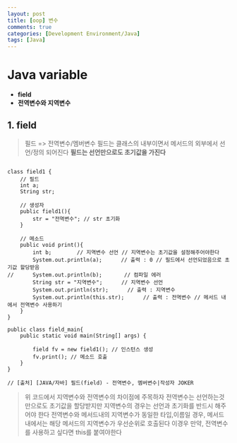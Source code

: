 ```yaml
---
layout: post
title: [oop] 변수
comments: true
categories: [Development Environment/Java]
tags: [Java]
---
```


# Java variable

* __field__
* __전역변수와 지역변수__


## 1. field
> 필드 => 전역변수/멤버변수
> 필드는 클래스의 내부이면서 메서드의 외부에서 선언/정의 되어진다
> __필드는 선언만으로도 초기값을 가진다__
```{.java}

class field1 {
	// 필드
	int a;
	String str;

	// 생성자
	public field1(){
		str = "전역변수"; // str 초기화
	}

	// 메소드
	public void print(){
		int b;        // 지역변수 선언 // 지역변수는 초기값을 설정해주어야한다
		System.out.println(a);      // 출력 : 0 // 필드에서 선언되었음으로 초기값 할당받음
//  	System.out.println(b);       // 컴파일 에러
		String str = "지역변수";      // 지역변수 선언
		System.out.println(str);      // 출력 : 지역변수
		System.out.println(this.str);      // 출력 : 전역변수 // 메서드 내에서 전역변수 사용하기
	}
}

public class field_main{
	public static void main(String[] args) {

		field fv = new field1(); // 인스턴스 생성
		fv.print(); // 메소드 호출
	}
}

// [출처] [JAVA/자바] 필드(field) - 전역변수, 멤버변수|작성자 JOKER
```
> 위 코드에서 지역변수와 전역변수의 차이점에 주목하자
> 전역변수는 선언하는것만으로도 초기값을 할당받지만 지역변수의 경우는 선언과 초기화를 반드시 해주어야 한다
> 전역변수와 메서드내의 지역변수가 동일한 타입,이름일 경우, 메서드내에서는  해당 메서드의 지역변수가 우선순위로 호출된다 이경우 만약, 전역변수를 사용하고 싶다면 this를 붙여야한다
